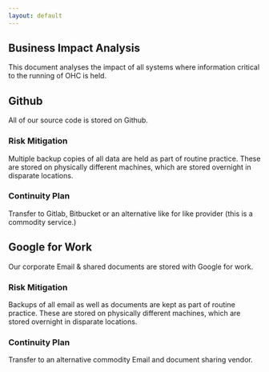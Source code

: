 ```yaml
---
layout: default
---
```

## Business Impact Analysis

This document analyses the impact of all systems where information critical to the running of OHC is held.

## Github

All of our source code is stored on Github.

### Risk Mitigation

Multiple backup copies of all data are held as part of routine practice. These are stored on physically
different machines, which are stored overnight in disparate locations.

### Continuity Plan

Transfer to Gitlab, Bitbucket or an alternative like for like provider (this is a commodity service.)

## Google for Work

Our corporate Email & shared documents are stored with Google for work.

### Risk Mitigation

Backups of all email as well as documents are kept as part of routine practice. These are stored on physically
different machines, which are stored overnight in disparate locations.


### Continuity Plan

Transfer to an alternative commodity Email and document sharing vendor.
